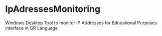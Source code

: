 # IpAdressesMonitoring
Windows Desktop Tool to monitor IP Addresses for Educational Purposes interface in GR Language
